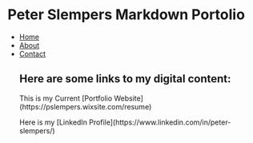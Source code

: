 Peter Slempers Markdown Portolio
========

<ul id="Submenu">
    <li><a href="index.markdown" title="Home">Home</a></li>
    <li><a href="about.markdown" title="About">About</a></li>
    <li><a href="contact.markdown" title="Contact">Contact</a></li>

Here are some links to my digital content:
--------

<p>This is my Current [Portfolio Website](https://pslempers.wixsite.com/resume)</p>

<p>Here is my [LinkedIn Profile](https://www.linkedin.com/in/peter-slempers/)</p>

